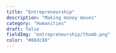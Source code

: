 ```yaml
---
title: "Entrepreneurship"
description: "Making money moves"
category: "Humanities"
draft: false
fieldImg: "entrepreneurship/thumb.png"
color: "#88dc88"
---
```

